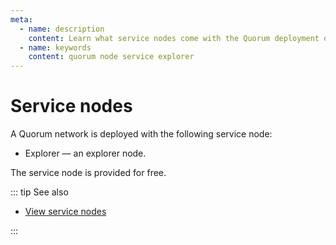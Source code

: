 ```yaml
---
meta:
  - name: description
    content: Learn what service nodes come with the Quorum deployment on Chainstack.
  - name: keywords
    content: quorum node service explorer
---
```


# Service nodes

A Quorum network is deployed with the following service node:

* Explorer — an explorer node.

The service node is provided for free.

::: tip See also

* [View service nodes](/platform/view-service-nodes)

:::
